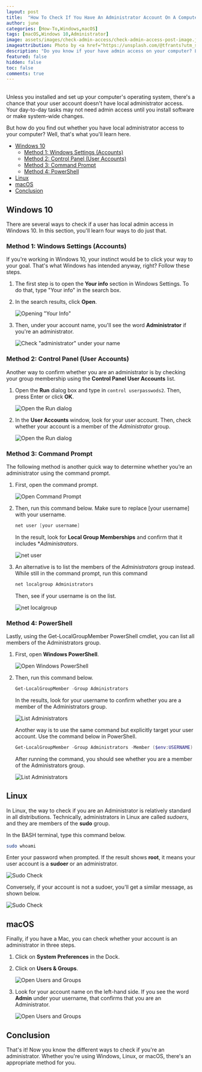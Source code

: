 ```yaml
---
layout: post
title:  "How To Check If You Have An Administrator Account On A Computer"
author: june
categories: [How-To,Windows,macOS]
tags: [macOS,Windows 10,Administrator]
image: assets/images/check-admin-access/check-admin-access-post-image.jpg
imageattribution: Photo by <a href="https://unsplash.com/@tfrants?utm_source=unsplash&amp;utm_medium=referral&amp;utm_content=creditCopyText" target="_blank">Tyler Franta</a>
description: "Do you know if your have admin access on your computer? Let's find out!"
featured: false
hidden: false
toc: false
comments: true
---
```


<br>
Unless you installed and set up your computer's operating system, there's a chance that your user account doesn't have local administrator access. Your day-to-day tasks may not need admin access until you install software or make system-wide changes.

But how do you find out whether you have local administrator access to your computer? Well, that's what you'll learn here.

- [Windows 10](#windows-10)
  - [Method 1: Windows Settings (Accounts)](#method-1-windows-settings-accounts)
  - [Method 2: Control Panel (User Accounts)](#method-2-control-panel-user-accounts)
  - [Method 3: Command Prompt](#method-3-command-prompt)
  - [Method 4: PowerShell](#method-4-powershell)
- [Linux](#linux)
- [macOS](#macos)
- [Conclusion](#conclusion)

## Windows 10

There are several ways to check if a user has local admin access in Windows 10. In this section, you'll learn four ways to do just that.

### Method 1: Windows Settings (Accounts)

If you're working in Windows 10, your instinct would be to click your way to your goal. That's what Windows has intended anyway, right? Follow these steps.

1. The first step is to open the **Your info** section in Windows Settings. To do that, type "Your info" in the search box.
2. In the search results, click **Open**.

   ![Opening "Your Info"](/assets/images/check-admin-access/open-your-info.jpg)

3. Then, under your account name, you'll see the word **Administrator** if you're an administrator.

   ![Check "administrator" under your name](/assets/images/check-admin-access/administrator-under-name.jpg)

### Method 2: Control Panel (User Accounts)

Another way to confirm whether you are an administrator is by checking your group membership using the **Control Panel User Accounts** list.

1. Open the **Run** dialog box and type in `control userpasswods2`. Then, press Enter or click **OK**.

   ![Open the Run dialog](/assets/images/check-admin-access/open-run-box.jpg)

2. In the **User Accounts** window, look for your user account. Then, check whether your account is a member of the *Administrator* group.

   ![Open the Run dialog](/assets/images/check-admin-access/user-accounts-list.jpg)

### Method 3: Command Prompt

The following method is another quick way to determine whether you’re an administrator using the command prompt.

1. First, open the command prompt.

   ![Open Command Prompt](/assets/images/check-admin-access/open-cmd.jpg)

2. Then, run this command below. Make sure to replace [your username] with your username.

    ```PowerShell
    net user [your username]
    ```

    In the result, look for **Local Group Memberships** and confirm that it includes **Administrators*.

   ![net user](/assets/images/check-admin-access/net-user.jpg)

3. An alternative is to list the members of the *Administrators* group instead. While still in the command prompt, run this command

    ```PowerShell
    net localgroup Administrators
    ```

    Then, see if your username is on the list.

   ![net localgroup](/assets/images/check-admin-access/net-localgroup.jpg)

### Method 4: PowerShell

Lastly, using the Get-LocalGroupMember PowerShell cmdlet, you can list all members of the Administrators group.

1. First, open **Windows PowerShell**.

   ![Open Windows PowerShell](/assets/images/check-admin-access/open-powershell.jpg)

2. Then, run this command below.

   ```PowerShell
   Get-LocalGroupMember -Group Administrators
   ```

   In the results, look for your username to confirm whether you are a member of the Administrators group.

   ![List Administrators](/assets/images/check-admin-access/Get-LocalGroupMember1.jpg)

   Another way is to use the same command but explicitly target your user account. Use the command below in PowerShell.

   ```PowerShell
   Get-LocalGroupMember -Group Administrators -Member ($env:USERNAME)
   ```

   After running the command, you should see whether you are a member of the Administrators group.

   ![List Administrators](/assets/images/check-admin-access/Get-LocalGroupMember2.jpg)

## Linux

In Linux, the way to check if you are an Administrator is relatively standard in all distributions. Technically, administrators in Linux are called *sudoers*, and they are members of the **sudo** group.

In the BASH terminal, type this command below.

```BASH
sudo whoami
```

Enter your password when prompted. If the result shows **root**, it means your user account is a **sudoer** or an administrator.

![Sudo Check](/assets/images/check-admin-access/sudo1.jpg)

Conversely, if your account is not a sudoer, you'll get a similar message, as shown below.

![Sudo Check](/assets/images/check-admin-access/sudo2.jpg)

## macOS

Finally, if you have a Mac, you can check whether your account is an administrator in three steps.

1. Click on **System Preferences** in the Dock.
2. Click on **Users & Groups**.

    ![Open Users and Groups](/assets/images/check-admin-access/mac1.jpg)

3. Look for your account name on the left-hand side. If you see the word **Admin** under your username, that confirms that you are an Administrator.

   ![Open Users and Groups](/assets/images/check-admin-access/mac2.jpg)

## Conclusion

That's it! Now you know the different ways to check if you're an administrator. Whether you're using Windows, Linux, or macOS, there's an appropriate method for you.
